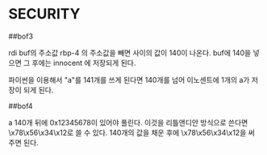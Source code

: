 # SECURITY

##bof3

rdi buf의 주소값 
rbp-4 의 주소값을 빼면  사이의 값이 140이 나온다. 
buf에 140을 넣으면 그 후에는 innocent 에 저장되게 된다. 

파이썬을 이용해서 "a"를 141개를 쓰게 된다면 140개를 넘어 이노센트에 1개의 a가 저장이 되게 된다. 




##bof4    

a 140개 뒤에 0x12345678이 있어야 풀린다. 이것을 리틀앤디안 방식으로 쓴다면 \x78\x56\x34\x12로 쓸 수 있다. 140개의 값을 채운 후에 \x78\x56\x34\x12을 써 주면 된다. 
